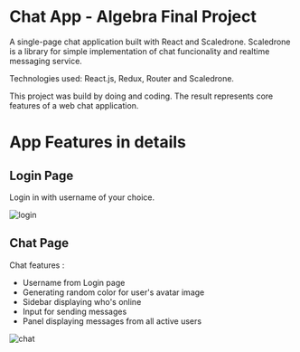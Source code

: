 # Chat App - Algebra Final Project

A single-page chat application built with React and Scaledrone. Scaledrone is a library for simple implementation of chat funcionality and realtime messaging service.

Technologies used: React.js, Redux, Router and Scaledrone.

This project was build by doing and coding. The result represents core features of a web chat application.

# App Features in details
## Login Page
Login in with username of your choice. 

![login](https://github.com/AnushkaRi/chat-app/assets/93154379/ed6c9e31-7a11-4000-b645-aff9ecbd907c)

## Chat Page
Chat features :
- Username from Login page
- Generating random color for user's avatar image 
- Sidebar displaying who's online
- Input for sending messages
- Panel displaying messages from all active users

![chat](https://github.com/AnushkaRi/chat-app/assets/93154379/3e5d5f3c-a508-4fb3-b382-22daf66daca6)
